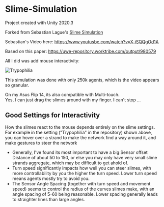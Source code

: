# Slime-Simulation
Project created with Unity 2020.3

Forked from Sebastian Lague's [Slime Simulation](https://github.com/SebLague/Slime-Simulation)

Sebastian's Video here: https://www.youtusbe.com/watch?v=X-iSQQgOd1A

Based on this paper: https://uwe-repository.worktribe.com/output/980579

All I did was add mouse interactivity:

![Trypophilia](https://user-images.githubusercontent.com/45629548/114337602-aeaa8880-9b51-11eb-8e62-0af4fb966624.gif)

This simulation was done with only 250k agents, which is the video appears so granular.


On my Asus Flip 14, its also compatible with Multi-touch.   
Yes, I can just drag the slimes around with my finger. I can't stop ...

## Good Settings for Interactivity

How the slimes react to the mouse depends entirely on the slime settings. 
For example in the setting ("Trypophilia" in the repository) shown above, you can hover over a strand to make the network find a way around it, and make gestures to steer the network

* Generally, I've found its most important to have a big Sensor offset Distance of about 50 to 150, or else you may only have very small slime strands aggregate, which may be difficult to get ahold of.  
* Turn speed significantly impacts how well you can steer slimes, with more controllability by you the higher the turn speed. Lower turn speed means agents mostly try to avoid you.  
*  The Sensor Angle Spacing (together with turn speed and movement speed) seems to control the radius of the curves slimes make, with an angle spacing of 5-60 being reasonable. Lower spacing generally leads to straighter lines than large angles.

